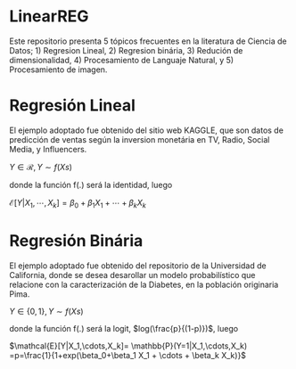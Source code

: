 # LinearREG

Este repositorio presenta 5 tópicos frecuentes en la literatura de Ciencia de Datos; 1) Regresion Lineal, 2) Regresion binária, 3) Redución de dimensionalidad, 4) Procesamiento de Languaje Natural, y 5) Procesamiento de imagen. 

# Regresión Lineal
El ejemplo adoptado fue obtenido del sitio web KAGGLE, que son datos de predicción de ventas según la inversion monetária en TV, Radio, Social Media, y Influencers.

$Y \in \mathcal{R}, Y \sim f(Xs)$

donde la función f(.) será la identidad, luego

$\mathcal{E}[Y|X_1,\cdots,X_k]=\beta_0+\beta_1 X_1 + \cdots + \beta_k X_k$

# Regresión Binária
El ejemplo adoptado fue obtenido del repositorio de la Universidad de California, donde se desea desarollar un modelo probabilístico que relacione con la caracterización de la Diabetes, en la población originaria Pima. 

$Y \in \{ 0,1 \}, Y \sim f(Xs)$

donde la función f(.) será la logit, $log(\frac{p}{(1-p)})$, luego

$\mathcal{E}[Y|X_1,\cdots,X_k]= \mathbb{P}(Y=1|X_1,\cdots,X_k) =p=\frac{1}{1+exp(\beta_0+\beta_1 X_1 + \cdots + \beta_k X_k)}$
